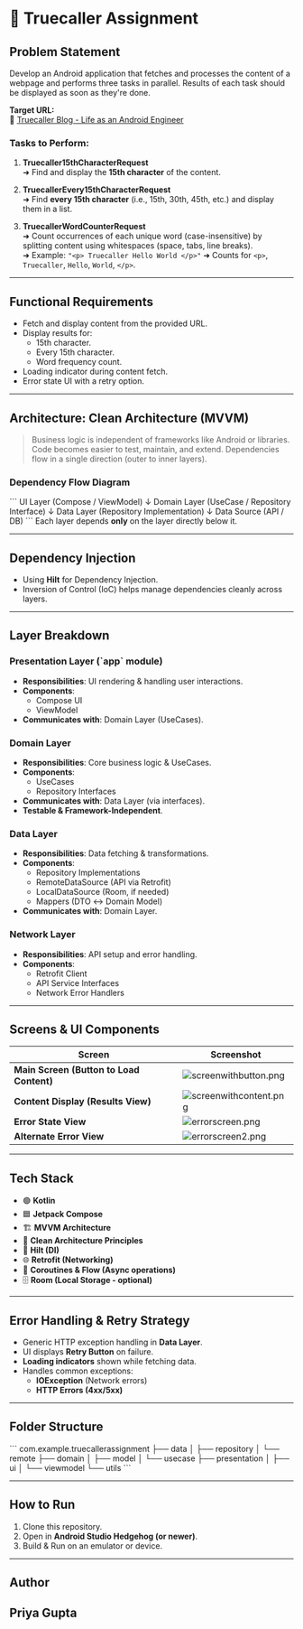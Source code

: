 # 📱 Truecaller Assignment

## Problem Statement

Develop an Android application that fetches and processes the content of a webpage and performs three tasks in parallel. Results of each task should be displayed as soon as they're done.

**Target URL:**  
🔗 [Truecaller Blog - Life as an Android Engineer](https://www.truecaller.com/blog/life-at-truecaller/life-as-an-android-engineer)

### Tasks to Perform:
1. **Truecaller15thCharacterRequest**  
   ➜ Find and display the **15th character** of the content.

2. **TruecallerEvery15thCharacterRequest**  
   ➜ Find **every 15th character** (i.e., 15th, 30th, 45th, etc.) and display them in a list.

3. **TruecallerWordCounterRequest**  
   ➜ Count occurrences of each unique word (case-insensitive) by splitting content using whitespaces (space, tabs, line breaks).  
   ➜ Example: `"<p> Truecaller Hello World </p>"` ➜ Counts for `<p>`, `Truecaller`, `Hello`, `World`, `</p>`.

---

## Functional Requirements
- Fetch and display content from the provided URL.
- Display results for:
    - 15th character.
    - Every 15th character.
    - Word frequency count.
- Loading indicator during content fetch.
- Error state UI with a retry option.

---

## Architecture: Clean Architecture (MVVM)

> Business logic is independent of frameworks like Android or libraries. Code becomes easier to test, maintain, and extend. Dependencies flow in a single direction (outer to inner layers).

### Dependency Flow Diagram
\`\`\`
UI Layer (Compose / ViewModel)
↓
Domain Layer (UseCase / Repository Interface)
↓
Data Layer (Repository Implementation)
↓
Data Source (API / DB)
\`\`\`
Each layer depends **only** on the layer directly below it.

---

## Dependency Injection
- Using **Hilt** for Dependency Injection.
- Inversion of Control (IoC) helps manage dependencies cleanly across layers.

---

## Layer Breakdown

### Presentation Layer (\`app\` module)
- **Responsibilities**: UI rendering & handling user interactions.
- **Components**:
    - Compose UI
    - ViewModel
- **Communicates with**: Domain Layer (UseCases).

### Domain Layer
- **Responsibilities**: Core business logic & UseCases.
- **Components**:
    - UseCases
    - Repository Interfaces
- **Communicates with**: Data Layer (via interfaces).
- **Testable & Framework-Independent**.

### Data Layer
- **Responsibilities**: Data fetching & transformations.
- **Components**:
    - Repository Implementations
    - RemoteDataSource (API via Retrofit)
    - LocalDataSource (Room, if needed)
    - Mappers (DTO ↔ Domain Model)
- **Communicates with**: Domain Layer.

### Network Layer
- **Responsibilities**: API setup and error handling.
- **Components**:
    - Retrofit Client
    - API Service Interfaces
    - Network Error Handlers

---

## Screens & UI Components

| Screen | Screenshot |
|--------|------------|
| **Main Screen (Button to Load Content)** | ![screenwithbutton.png](assets/screenwithbutton.png) |
| **Content Display (Results View)** | ![screenwithcontent.png](assets/screenwithcontent.png) |
| **Error State View** | ![errorscreen.png](assets/errorscreen.png) |
| **Alternate Error View** | ![errorscreen2.png](assets/errorscreen2.png) |

---

## Tech Stack

- 🟢 **Kotlin**
- 🟦 **Jetpack Compose**
- 🏗️ **MVVM Architecture**
- 🧹 **Clean Architecture Principles**
- 🔗 **Hilt (DI)**
- 🌐 **Retrofit (Networking)**
- 🔄 **Coroutines & Flow (Async operations)**
- 🗄️ **Room (Local Storage - optional)**

---

## Error Handling & Retry Strategy
- Generic HTTP exception handling in **Data Layer**.
- UI displays **Retry Button** on failure.
- **Loading indicators** shown while fetching data.
- Handles common exceptions:
    - **IOException** (Network errors)
    - **HTTP Errors (4xx/5xx)**

---

## Folder Structure
\`\`\`
com.example.truecallerassignment
├── data
│   ├── repository
│   └── remote
├── domain
│   ├── model
│   └── usecase
├── presentation
│   ├── ui
│   └── viewmodel
└── utils
\`\`\`

---

## How to Run
1. Clone this repository.
2. Open in **Android Studio Hedgehog (or newer)**.
3. Build & Run on an emulator or device.

---

## Author
Priya Gupta
---
